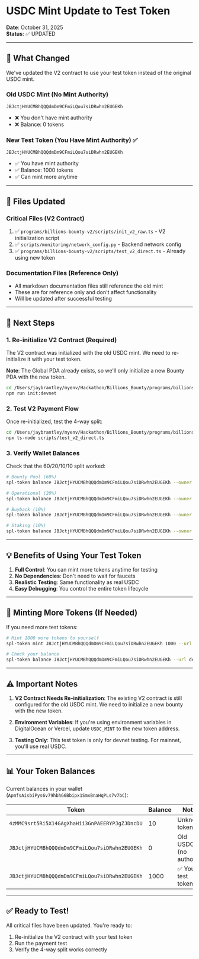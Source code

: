 # USDC Mint Update to Test Token

**Date**: October 31, 2025  
**Status**: ✅ UPDATED

---

## 🎯 What Changed

We've updated the V2 contract to use your test token instead of the original USDC mint.

### Old USDC Mint (No Mint Authority)
```
JBJctjHYUCMBhQQQdmDm9CFmiLQou7siDRwhn2EUGEKh
```
- ❌ You don't have mint authority
- ❌ Balance: 0 tokens

### New Test Token (You Have Mint Authority) ✅
```
JBJctjHYUCMBhQQQdmDm9CFmiLQou7siDRwhn2EUGEKh
```
- ✅ You have mint authority
- ✅ Balance: 1000 tokens
- ✅ Can mint more anytime

---

## 📝 Files Updated

### Critical Files (V2 Contract)
1. ✅ `programs/billions-bounty-v2/scripts/init_v2_raw.ts` - V2 initialization script
2. ✅ `scripts/monitoring/network_config.py` - Backend network config
3. ✅ `programs/billions-bounty-v2/scripts/test_v2_direct.ts` - Already using new token

### Documentation Files (Reference Only)
- All markdown documentation files still reference the old mint
- These are for reference only and don't affect functionality
- Will be updated after successful testing

---

## 🚀 Next Steps

### 1. Re-initialize V2 Contract (Required)
The V2 contract was initialized with the old USDC mint. We need to re-initialize it with your test token.

**Note**: The Global PDA already exists, so we'll only initialize a new Bounty PDA with the new token.

```bash
cd /Users/jaybrantley/myenv/Hackathon/Billions_Bounty/programs/billions-bounty-v2
npm run init:devnet
```

### 2. Test V2 Payment Flow
Once re-initialized, test the 4-way split:

```bash
cd /Users/jaybrantley/myenv/Hackathon/Billions_Bounty/programs/billions-bounty-v2
npx ts-node scripts/test_v2_direct.ts
```

### 3. Verify Wallet Balances
Check that the 60/20/10/10 split worked:

```bash
# Bounty Pool (60%)
spl-token balance JBJctjHYUCMBhQQQdmDm9CFmiLQou7siDRwhn2EUGEKh --owner CaCqZkMC8uH2YD9Bq8XwxM41TiamXz4oHGzknmP6TAQF --url devnet

# Operational (20%)
spl-token balance JBJctjHYUCMBhQQQdmDm9CFmiLQou7siDRwhn2EUGEKh --owner 46efqh88qk2szzH3WGtk8Pv8dQtAve6NjsqTB9dtoR2D --url devnet

# Buyback (10%)
spl-token balance JBJctjHYUCMBhQQQdmDm9CFmiLQou7siDRwhn2EUGEKh --owner 7iVPm2STfZUxryYGkctM924M5bP3ZFiozzUb1TTUGjya --url devnet

# Staking (10%)
spl-token balance JBJctjHYUCMBhQQQdmDm9CFmiLQou7siDRwhn2EUGEKh --owner Fzj8pyBehQQ3Tu1h5fb6RRqtphVBzPbB9srAw1P5q6WX --url devnet
```

---

## 💡 Benefits of Using Your Test Token

1. **Full Control**: You can mint more tokens anytime for testing
2. **No Dependencies**: Don't need to wait for faucets
3. **Realistic Testing**: Same functionality as real USDC
4. **Easy Debugging**: You control the entire token lifecycle

---

## 🔄 Minting More Tokens (If Needed)

If you need more test tokens:

```bash
# Mint 1000 more tokens to yourself
spl-token mint JBJctjHYUCMBhQQQdmDm9CFmiLQou7siDRwhn2EUGEKh 1000 --url devnet

# Check your balance
spl-token balance JBJctjHYUCMBhQQQdmDm9CFmiLQou7siDRwhn2EUGEKh --url devnet
```

---

## ⚠️ Important Notes

1. **V2 Contract Needs Re-initialization**: The existing V2 contract is still configured for the old USDC mint. We need to initialize a new bounty with the new token.

2. **Environment Variables**: If you're using environment variables in DigitalOcean or Vercel, update `USDC_MINT` to the new token address.

3. **Testing Only**: This test token is only for devnet testing. For mainnet, you'll use real USDC.

---

## 📊 Your Token Balances

Current balances in your wallet (`ApmfsAisbiPys6v79hbhG6Bbipx1SmxBnaHqPLs7v7bC`):

| Token | Balance | Notes |
|-------|---------|-------|
| `4zMMC9srt5Ri5X14GAgXhaHii3GnPAEERYPJgZJDncDU` | 10 | Unknown token |
| `JBJctjHYUCMBhQQQdmDm9CFmiLQou7siDRwhn2EUGEKh` | 0 | Old USDC (no authority) |
| `JBJctjHYUCMBhQQQdmDm9CFmiLQou7siDRwhn2EUGEKh` | 1000 | ✅ Your test token |

---

## ✅ Ready to Test!

All critical files have been updated. You're ready to:
1. Re-initialize the V2 contract with your test token
2. Run the payment test
3. Verify the 4-way split works correctly



